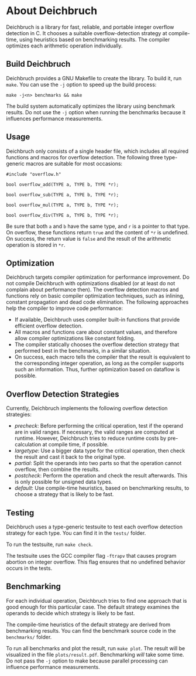 
About Deichbruch
================

Deichbruch is a library for fast, reliable, and portable integer overflow
detection in C. It chooses a suitable overflow-detection strategy at
compile-time, using heuristics based on benchmarking results. The compiler
optimizes each arithmetic operation individually.


Build Deichbruch
----------------

Deichbruch provides a GNU Makefile to create the library. To build it, run
`make`. You can use the `-j` option to speed up the build process:

	make -j<n> benchmarks && make

The build system automatically optimizes the library using benchmark results.
Do not use the `-j` option when running the benchmarks because it influences
performance measurements.


Usage
-----

Deichbruch only consists of a single header file, which includes all required
functions and macros for overflow detection. The following three type-generic
macros are suitable for most occasions:

	#include "overflow.h"

	bool overflow_add(TYPE a, TYPE b, TYPE *r);

	bool overflow_sub(TYPE a, TYPE b, TYPE *r);

	bool overflow_mul(TYPE a, TYPE b, TYPE *r);

	bool overflow_div(TYPE a, TYPE b, TYPE *r);

Be sure that both `a` and `b` have the same type, and `r` is a pointer to that
type. On overflow, these functions return `true` and the content of `*r` is
undefined. On success, the return value is `false` and the result of the
arithmetic operation is stored in `*r`.


Optimization
------------

Deichbruch targets compiler optimization for performance improvement. Do not
compile Deichbruch with optimizations disabled (or at least do not complain
about performance then). The overflow detection macros and functions rely on
basic compiler optimization techniques, such as inlining, constant propagation
and dead code elimination. The following approaches help the compiler to
improve code performance:

 - If available, Deichbruch uses compiler built-in functions that provide
   efficient overflow detection.
 - All macros and functions care about constant values, and therefore allow
   compiler optimizations like constant folding.
 - The compiler statically chooses the overflow detection strategy that
   performed best in the benchmarks, in a similar situation.
 - On success, each macro tells the compiler that the result is equivalent to
   the corresponding integer operation, as long as the compiler supports such
   an information. Thus, further optimization based on dataflow is possible.


Overflow Detection Strategies
-----------------------------

Currently, Deichbruch implements the following overflow detection strategies:

 - *precheck*: Before performing the critical operation, test if the operand are
   in valid ranges. If necessary, the valid ranges are computed at runtime.
   However, Deichbruch tries to reduce runtime costs by pre-calculation at
   compile time, if possible.
 - *largetype*: Use a bigger data type for the critical operation, then check the
   result and cast it back to the original type.
 - *partial*: Split the operands into two parts so that the operation cannot
   overflow, then combine the results.
 - *postcheck*: Perform the operation and check the result afterwards. This is
   only possible for unsigned data types.
 - *default*: Use compile-time heuristics, based on benchmarking results, to
   choose a strategy that is likely to be fast.


Testing
-------

Deichbruch uses a type-generic testsuite to test each overflow detection
strategy for each type. You can find it in the `tests/` folder.

To run the testsuite, run `make check`.

The testsuite uses the GCC compiler flag `-ftrapv` that causes program abortion
on integer overflow. This flag ensures that no undefined behavior occurs in the
tests.


Benchmarking
------------

For each individual operation, Deichbruch tries to find one approach that is
good enough for this particular case. The default strategy examines the
operands to decide which strategy is likely to be fast.

The compile-time heuristics of the default strategy are derived from
benchmarking results. You can find the benchmark source code in the
`benchmarks/` folder.

To run all benchmarks and plot the result, run `make plot`. The result will be
visualized in the file `plots/result.pdf`. Benchmarking *will* take some time.
Do not pass the `-j` option to make because parallel processing can influence
performance measurements.


